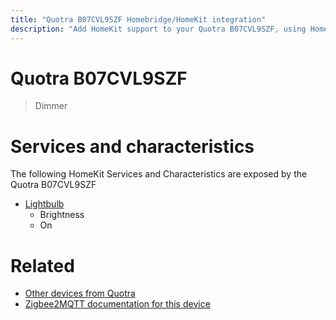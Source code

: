 ```yaml
---
title: "Quotra B07CVL9SZF Homebridge/HomeKit integration"
description: "Add HomeKit support to your Quotra B07CVL9SZF, using Homebridge, Zigbee2MQTT and homebridge-z2m."
---
```

<!---
This file has been GENERATED using src/docgen/docgen.ts
DO NOT EDIT THIS FILE MANUALLY!
-->
# Quotra B07CVL9SZF
> Dimmer


# Services and characteristics
The following HomeKit Services and Characteristics are exposed by
the Quotra B07CVL9SZF

* [Lightbulb](../../light.md)
  * Brightness
  * On


# Related
* [Other devices from Quotra](../index.md#quotra)
* [Zigbee2MQTT documentation for this device](https://www.zigbee2mqtt.io/devices/B07CVL9SZF.html)